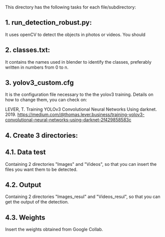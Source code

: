 This directory has the following tasks for each file/subdirectory:

## 1. run_detection_robust.py: 
It uses openCV to detect the objects in photos or videos. You should 

## 2. classes.txt:
It contains the names used in blender to identify the classes, preferably written in numbers 
from 0 to n. 

## 3. yolov3_custom.cfg
It is the configuration file necessary to the the yolov3 training. Details on how to change them, you can check on:

LEVER, T. Training YOLOv3 Convolutional Neural Networks Using darknet. 2019.
https://medium.com/@thomas.lever.business/training-yolov3-convolutional-neural-networks-using-darknet-2f429858583c

## 4. Create 3 directories:
## 4.1. Data test
Containing 2 directories "Images" and "Videos", so that you can insert the files you want 
them to be detected.

## 4.2. Output
Containing 2 directories "Images_resul" and "Videos_resul", so that you can get the output of the detection.

## 4.3. Weights
Insert the weights obtained from Google Collab.

